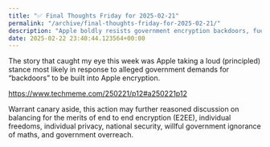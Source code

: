 ```yaml
---
title: "✅ Final Thoughts Friday for 2025-02-21"
permalink: "/archive/final-thoughts-friday-for-2025-02-21/"
description: "Apple boldly resists government encryption backdoors, fueling the privacy vs. security debate."
date: 2025-02-22 23:40:44.123564+00:00
---
```


<!-- buttondown-editor-mode: fancy --><p>The story that caught my eye this week was Apple taking a loud (principled) stance most likely in response to alleged government demands for “backdoors” to be built into Apple encryption.</p><p><a target="_blank" rel="noopener noreferrer nofollow" href="https://www.techmeme.com/250221/p12#a250221p12">https://www.techmeme.com/250221/p12#a250221p12</a></p><p>Warrant canary aside, this action may further reasoned discussion on balancing for the merits of end to end encryption (E2EE), individual freedoms, individual privacy, national security, willful government ignorance of maths, and government overreach.</p><p></p><p></p>